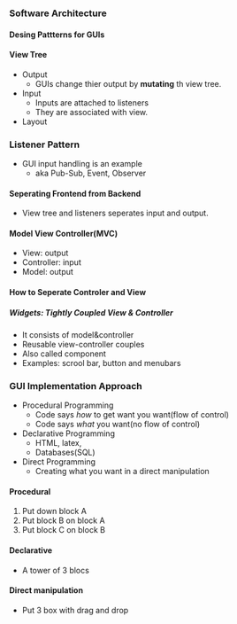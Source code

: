 ### Software Architecture

#### Desing Pattterns for GUIs 
#### View Tree
* Output
	- GUIs change thier output by **mutating** th view tree.
* Input
	- Inputs are attached to listeners 
	- They are associated with view.
* Layout

### Listener Pattern
- GUI input handling is an example
	* aka Pub-Sub, Event, Observer

#### Seperating Frontend from Backend
- View tree and listeners seperates input and output.

#### Model View Controller(MVC)
- View: output 
- Controller: input 
- Model: output


#### How to Seperate Controler and View
##### Widgets: Tightly Coupled View & Controller
- It consists of model&controller
- Reusable view-controller couples
- Also called component
- Examples: scrool bar, button and menubars 


### GUI Implementation Approach
- Procedural Programming
	* Code says *how* to get want you want(flow of control)
	* Code says *what* you want(no flow of control) 
- Declarative Programming
	* HTML, latex, 
	* Databases(SQL)
- Direct Programming
	* Creating what you want in a direct manipulation


#### Procedural
1. Put down block A
2. Put block B on block A
3. Put block C on block B

#### Declarative 
- A tower of 3 blocs

#### Direct manipulation
- Put 3 box with drag and drop


